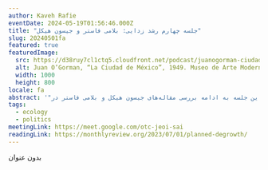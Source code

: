 ```yaml
---
author: Kaveh Rafie
eventDate: 2024-05-19T01:56:46.000Z
title: "جلسه چهارم رشد زدایی: بلامی فاستر و جیسون هیکل"
slug: 20240501fa
featured: true
featuredImage:
  src: https://d38ruy7cl1ctq5.cloudfront.net/podcast/juanogorman-ciudaddemexico-1949-2000x1000.jpg
  alt: Juan O’Gorman, “La Ciudad de México”, 1949. Museo de Arte Moderno, Mexico City. © 2021, ProLitteris, Zurich
  width: 1000
  height: 800
locale: fa
abstract: '"در این جلسه به ادامه بررسی مقاله‌های جیسون هیکل و بلامی فاستر در Monthly Review می پردازیم."'
tags:
  - ecology
  - politics
meetingLink: https://meet.google.com/otc-jeoi-sai
readingLink: https://monthlyreview.org/2023/07/01/planned-degrowth/
---
```

بدون عنوان

